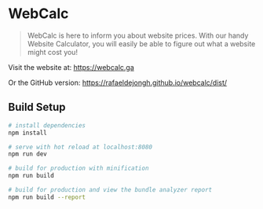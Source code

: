 # WebCalc

> WebCalc is here to inform you about website prices. With our handy Website Calculator, you will easily be able to figure out what a website might cost you!

Visit the website at: https://webcalc.ga

Or the GitHub version: https://rafaeldejongh.github.io/webcalc/dist/

## Build Setup

``` bash
# install dependencies
npm install

# serve with hot reload at localhost:8080
npm run dev

# build for production with minification
npm run build

# build for production and view the bundle analyzer report
npm run build --report
```

